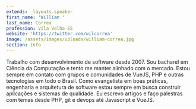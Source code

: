 ```yaml
---
extends: _layouts.speaker
first_name: 'William '
last_name: Correa
profession: Vila Velha-ES
website: 'https://twitter.com/wilcorrea'
image: /assets/images/uploads/william-correa.jpg
section: info
---
```

Trabalho com desenvolvimento de software desde 2007. Sou bacharel em Ciência da Computação e tento me manter alinhado com o mercado. Estou sempre em contato com grupos e comunidades de VueJS, PHP e outras tecnologias em todo o Brasil. Como evangelista em boas práticas, engenharia e arquitetura de software estou sempre em busca construir aplicações e sistemas de qualidade. Eu escrevo artigos e faço palestras com temas desde PHP, git e devops até Javascript e VueJS.
